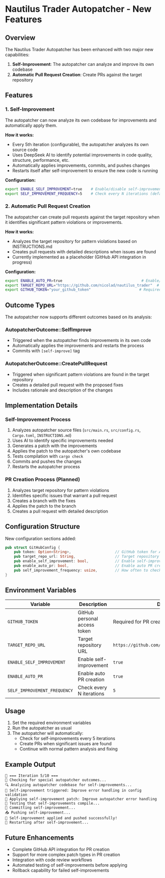 # Nautilus Trader Autopatcher - New Features

## Overview

The Nautilus Trader Autopatcher has been enhanced with two major new capabilities:

1. **Self-Improvement**: The autopatcher can analyze and improve its own codebase
2. **Automatic Pull Request Creation**: Create PRs against the target repository

## Features

### 1. Self-Improvement

The autopatcher can now analyze its own codebase for improvements and automatically apply them.

**How it works:**

- Every 5th iteration (configurable), the autopatcher analyzes its own source code
- Uses DeepSeek AI to identify potential improvements in code quality, structure, performance, etc.
- Automatically applies improvements, commits, and pushes changes
- Restarts itself after self-improvement to ensure the new code is running

**Configuration:**

```bash
export ENABLE_SELF_IMPROVEMENT=true    # Enable/disable self-improvement (default: true)
export SELF_IMPROVEMENT_FREQUENCY=5    # Check every N iterations (default: 5)
```

### 2. Automatic Pull Request Creation

The autopatcher can create pull requests against the target repository when it identifies significant pattern violations or improvements.

**How it works:**

- Analyzes the target repository for pattern violations based on INSTRUCTIONS.md
- Creates pull requests with detailed descriptions when issues are found
- Currently implemented as a placeholder (GitHub API integration in progress)

**Configuration:**

```bash
export ENABLE_AUTO_PR=true                                    # Enable/disable auto PR creation (default: true)
export TARGET_REPO_URL="https://github.com/nicolad/nautilus_trader"  # Target repository (default)
export GITHUB_TOKEN="your_github_token"                      # Required for PR creation
```

## Outcome Types

The autopatcher now supports different outcomes based on its analysis:

### AutopatcherOutcome::SelfImprove

- Triggered when the autopatcher finds improvements in its own code
- Automatically applies the improvements and restarts the process
- Commits with `[self-improve]` tag

### AutopatcherOutcome::CreatePullRequest  

- Triggered when significant pattern violations are found in the target repository
- Creates a detailed pull request with the proposed fixes
- Includes rationale and description of the changes

## Implementation Details

### Self-Improvement Process

1. Analyzes autopatcher source files (`src/main.rs`, `src/config.rs`, `Cargo.toml`, `INSTRUCTIONS.md`)
2. Uses AI to identify specific improvements needed
3. Generates a patch with the improvements
4. Applies the patch to the autopatcher's own codebase
5. Tests compilation with `cargo check`
6. Commits and pushes the changes
7. Restarts the autopatcher process

### PR Creation Process (Planned)

1. Analyzes target repository for pattern violations
2. Identifies specific issues that warrant a pull request
3. Creates a branch with the fixes
4. Applies the patch to the branch
5. Creates a pull request with detailed description

## Configuration Structure

New configuration sections added:

```rust
pub struct GitHubConfig {
    pub token: Option<String>,                    // GitHub token for API access
    pub target_repo_url: String,                  // Target repository URL
    pub enable_self_improvement: bool,            // Enable self-improvement
    pub enable_auto_pr: bool,                     // Enable auto PR creation
    pub self_improvement_frequency: usize,        // How often to check for self-improvements
}
```

## Environment Variables

| Variable | Description | Default |
|----------|-------------|---------|
| `GITHUB_TOKEN` | GitHub personal access token | Required for PR creation |
| `TARGET_REPO_URL` | Target repository URL | `https://github.com/nicolad/nautilus_trader` |
| `ENABLE_SELF_IMPROVEMENT` | Enable self-improvement | `true` |
| `ENABLE_AUTO_PR` | Enable auto PR creation | `true` |
| `SELF_IMPROVEMENT_FREQUENCY` | Check every N iterations | `5` |

## Usage

1. Set the required environment variables
2. Run the autopatcher as usual
3. The autopatcher will automatically:
   - Check for self-improvements every 5 iterations
   - Create PRs when significant issues are found
   - Continue with normal pattern analysis and fixing

## Example Output

```
🔄 === Iteration 5/10 ===
🎯 Checking for special autopatcher outcomes...
🔍 Analyzing autopatcher codebase for self-improvements...
🔧 Self-improvement triggered: Improve error handling in config validation
🔄 Applying self-improvement patch: Improve autopatcher error handling
🧪 Testing that self-improvements compile...
📝 Committing self-improvement...
📤 Pushing self-improvement...
🎉 Self-improvement applied and pushed successfully!
🔄 Restarting after self-improvement...
```

## Future Enhancements

- Complete GitHub API integration for PR creation
- Support for more complex patch types in PR creation
- Integration with code review workflows
- Automated testing of self-improvements before applying
- Rollback capability for failed self-improvements
